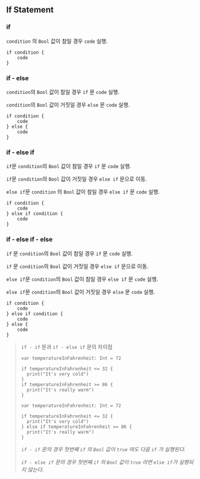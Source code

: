 ## If Statement

### if

`condition` 의 `Bool` 값이 참일 경우 `code` 실행.

```
if condition {
	code
}
```
### if - else

`condition`의 `Bool` 값이 참일 경우 `if` 문 `code` 실행.

`condition`의 `Bool` 값이 거짓일 경우 `else` 문 `code` 실행.

```
if condition {
	code
} else {
	code
}
```

### if - else if

`if`문 `condition`의 `Bool` 값이 참일 경우 `if` 문 `code` 실행.

`if`문 `condition`의 `Bool` 값이 거짓일 경우 `else if` 문으로 이동.

`else if`문 `condition` 의 `Bool` 값이 참일 경우 `else if` 문 `code` 실행.

```
if condition {
	code
} else if condition {
	code
}
```

### if - else if - else

`if` 문 `condition`의 `Bool` 값이 참일 경우 `if` 문 `code` 실행.

`if` 문 `condition`의 `Bool` 값이 거짓일 경우 `else if` 문으로 이동.

`else if`문 `condition`의 `Bool` 값이 참일 경우 `else if` 문 `code` 실행.

`else if`문 `condition`의 `Bool` 값이 거짓일 경우 `else` 문 `code` 실행.

```
if condition {
	code
} else if condition {
	code
} else {
	code
}
```

>`if - if` 문과 `if - else if` 문의 차이점
>
>```
>var temperatureInFahrenheit: Int = 72
>
>if temperatureInFahrenheit <= 32 {
>	print("It's very cold")
>}
>if temperatureInFahrenheit >= 86 {
>	print("It's really warm")
>}
>```
>
>```
>var temperatureInFahrenheit: Int = 72
>
>if temperatureInFahrenheit <= 32 {
>	print("It's very cold")
>} else if temperatureInFahrenheit >= 86 {
>	print("It's really warm")
>}
>```
>
>*`if - if` 문의 경우 첫번째 `if` 의 `Bool` 값이 `true` 여도 다음 `if` 가 실행된다.*
>
>*`if - else if` 문의 경우 첫번째 `if` 의 `Bool` 값이 `true` 라면 `else if`가 실행되지 않는다.*



